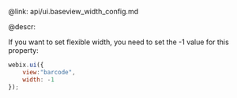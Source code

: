@link: api/ui.baseview_width_config.md

@descr:

If you want to set flexible width, you need to set the -1 value for this property:

~~~js
webix.ui({
    view:"barcode",
    width: -1
});
~~~